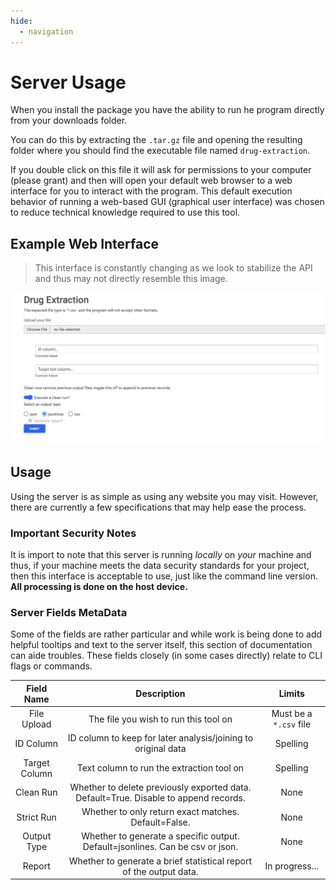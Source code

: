 ```yaml
---
hide:
  - navigation
---
```


# Server Usage

When you install the package you have the ability to run
he program directly from your downloads folder.

You can do this by extracting the `.tar.gz` file and
opening the resulting folder where you should find the executable file named
`drug-extraction`.

If you double click on this file it will ask for permissions to your computer
(please grant) and then will open your default web browser to a web interface for
you to interact with the program. This default execution behavior of running a web-based GUI
(graphical user interface) was chosen to reduce technical knowledge required to use this tool.

## Example Web Interface

> This interface is constantly changing as we look to stabilize the API and thus may not directly resemble
> this image.

![img](sample-web.png)

## Usage

Using the server is as simple as using any website you may visit. However, there are currently a few
specifications that may help ease the process.

### Important Security Notes

It is import to note that this server is running _locally_ on _your_ machine and thus, if your machine
meets the data security standards for your project, then this interface is acceptable to use,
just like the command line version. **All processing is done on the host device.**

### Server Fields MetaData

Some of the fields are rather particular and while work is being done to add helpful tooltips and text to
the server itself, this section of documentation can aide troubles. These fields closely (in some cases directly)
relate to CLI flags or commands.

|  Field Name   |                                     Description                                      |         Limits         |
| :-----------: | :----------------------------------------------------------------------------------: | :--------------------: |
|  File Upload  |                        The file you wish to run this tool on                         | Must be a `*.csv` file |
|   ID Column   |            ID column to keep for later analysis/joining to original data             |        Spelling        |
| Target Column |                      Text column to run the extraction tool on                       |        Spelling        |
|   Clean Run   | Whether to delete previously exported data. Default=True. Disable to append records. |          None          |
|  Strict Run   |                 Whether to only return exact matches. Default=False.                 |          None          |
|  Output Type  |    Whether to generate a specific output. Default=jsonlines. Can be csv or json.     |          None          |
|    Report     |          Whether to generate a brief statistical report of the output data.          |     In progress...     |
